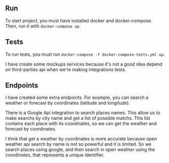 ## Run

To start project, you must have installed docker and docker-compose. Then, run it with `docker-compose up`.


## Tests

To run tests, you must run `docker-compose -f docker-compose-tests.yml up`.

I have create some mockups services because it's not a good idea depend on third-parties api when we're making integrations tests.

## Endpoints

I have created some extra endpoints. For example, you can search a weather or forecast by coordinates (latitude and longitude).

There is a Google Api integration to search places names. This allow us to make searchs by city name and get a list of possible matchs.
This list contains each place with its coordinates, so we can get the weather and forecast by coordinates. 

I think that get a weather by coordinates is more accurate because open weather api search by name is not so powerful and it is limited. So we search places using google, and then search in open weather using the coordinates, that represents a unique identifier.

